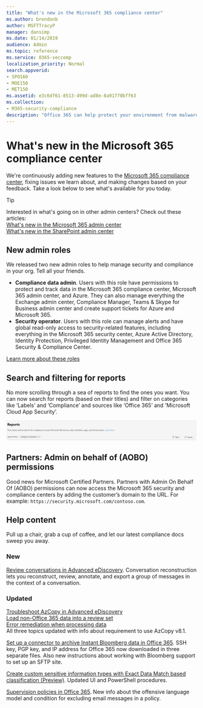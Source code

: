 ```yaml
---
title: "What's new in the Microsoft 365 compliance center"
ms.author: brendonb
author: MSFTTracyP
manager: dansimp
ms.date: 01/14/2019
audience: Admin
ms.topic: reference
ms.service: O365-seccomp
localization_priority: Normal
search.appverid:
- SPO160
- MOE150
- MET150
ms.assetid: e3c6df61-8513-499d-ad8e-8a91770bff63
ms.collection:
- M365-security-compliance
description: "Office 365 can help protect your environment from malware by detecting viruses in files that users upload to SharePoint Online. Files are scanned for viruses after they are uploaded. If a file is found to be infected, a property is set so that users can't download or sync the file."
---
```


# What's new in the Microsoft 365 compliance center

We're continuously adding new features to the [Microsoft 365 compliance center](microsoft-365-compliance-center.md), fixing issues we learn about, and making changes based on your feedback. Take a look below to see what's available for you today.

> [!TIP]
> Interested in what's going on in other admin centers? Check out these articles:<br>[What's new in the Microsoft 365 admin center](https://docs.microsoft.com/office365/admin/whats-new-in-preview?view=o365-worldwide)<br>[What's new in the SharePoint admin center](https://docs.microsoft.com/sharepoint/what-s-new-in-admin-center)

## New admin roles

We released two new admin roles to help manage security and compliance in your org. Tell all your friends.

- **Compliance data admin**. Users with this role have permissions to protect and track data in the Microsoft 365 compliance center, Microsoft 365 admin center, and Azure. They can also manage everything the Exchange admin center, Compliance Manager, Teams & Skype for Business admin center and create support tickets for Azure and Microsoft 365.
- **Security operator**. Users with this role can manage alerts and have global read-only access to security-related features, including everything in the Microsoft 365 security center, Azure Active Directory, Identity Protection, Privileged Identity Management and Office 365 Security & Compliance Center.

[Learn more about these roles](https://docs.microsoft.com/office365/securitycompliance/permissions-microsoft-365-compliance-security)

## Search and filtering for reports

No more scrolling through a sea of reports to find the ones you want. You can now search for reports (based on their titles) and filter on categories like ‘Labels’ and ‘Compliance’ and sources like ‘Office 365’ and 'Microsoft Cloud App Security’.

![Screen capture of the search and filter buttons for reports with an applied filter](media/mcc_report_filtering.png)

## Partners: Admin on behalf of (AOBO) permissions

Good news for Microsoft Certified Partners. Partners with Admin On Behalf Of (AOBO) permissions can now access the Microsoft 365 security and compliance centers by adding the customer’s domain to the URL. For example: `https://security.microsoft.com/contoso.com`.

## Help content

Pull up a chair, grab a cup of coffee, and let our latest compliance docs sweep you away.

### New

[Review conversations in Advanced eDiscovery](compliance20/conversation-review-sets.md). Conversation reconstruction lets you reconstruct, review, annotate, and export a group of messages in the context of a conversation.

### Updated

[Troubleshoot AzCopy in Advanced eDiscovery](compliance20/troubleshooting-azcopy.md)<br>
[Load non-Office 365 data into a review set](compliance20/load-non-office365-data.md)<br>
[Error remediation when processing data](compliance20/error-remediation.md)<br>
All three topics updated with info about requirement to use AzCopy v8.1.

[Set up a connector to archive Instant Bloomberg data in Office 365](archive-instant-bloomberg-data.md). SSH key, PGP key, and IP address for Office 365 now downloaded in three separate files. Also new instructions about working with Bloomberg support to set up an SFTP site.

[Create custom sensitive information types with Exact Data Match based classification (Preview)](create-custom-sensitive-info-type-edm.md). Updated UI and PowerShell procedures.

[Supervision policies in Office 365](supervision-policies.md). New info about the offensive language model and condition for excluding email messages in a policy.
